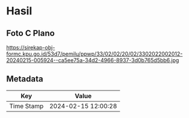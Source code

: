 # Hasil

## Foto C Plano

https://sirekap-obj-formc.kpu.go.id/53d7/pemilu/ppwp/33/02/02/20/02/3302022002012-20240215-005924--ca5ee75a-34d2-4966-8937-3d0b765d5bb6.jpg


## Metadata

| Key        | Value               |
| ---------- | ------------------- |
| Time Stamp | 2024-02-15 12:00:28 |



